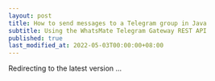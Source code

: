 ```yaml
---
layout: post
title: How to send messages to a Telegram group in Java
subtitle: Using the WhatsMate Telegram Gateway REST API
published: true
last_modified_at: 2022-05-03T00:00:00+08:00
---
```




<script>
    function pageRedirect() {
        window.location.replace("/2022-06-23-send-telegram-group-message-java/");
    }      
    setTimeout("pageRedirect()", 1000);
</script>

Redirecting to the latest version ...


